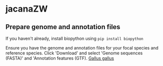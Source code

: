 # jacanaZW

## Prepare genome and annotation files
If you haven't already, install biopython using `pip install biopython`

Ensure you have the genome and annotation files for your focal species and reference species. Click 'Download' and select 'Genome sequences (FASTA)' and 'Annotation features (GTF).
[Gallus gallus](https://www.ncbi.nlm.nih.gov/datasets/genome/GCF_016699485.2/)
